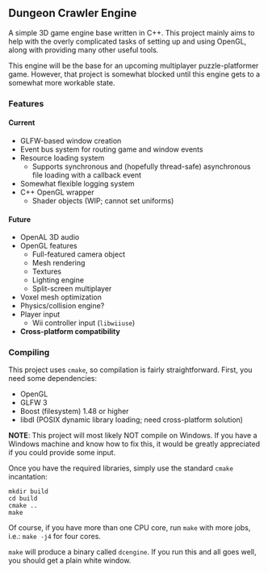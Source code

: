 ## Dungeon Crawler Engine  
A simple 3D game engine base written in C++. This project mainly aims to help with
the overly complicated tasks of setting up and using OpenGL, along with providing
many other useful tools.  

This engine will be the base for an upcoming multiplayer puzzle-platformer game.
However, that project is somewhat blocked until this engine gets to a
somewhat more workable state.  

### Features

#### Current
- GLFW-based window creation
- Event bus system for routing game and window events
- Resource loading system
  - Supports synchronous and (hopefully thread-safe) asynchronous file loading
  with a callback event
- Somewhat flexible logging system
- C++ OpenGL wrapper
  - Shader objects (WIP; cannot set uniforms)

#### Future
- OpenAL 3D audio
- OpenGL features
  - Full-featured camera object
  - Mesh rendering
  - Textures
  - Lighting engine
  - Split-screen multiplayer
- Voxel mesh optimization
- Physics/collision engine?
- Player input
  - Wii controller input (`libwiiuse`)
- **Cross-platform compatibility**

### Compiling
This project uses `cmake`, so compilation is fairly straightforward.
First, you need some dependencies:
- OpenGL
- GLFW 3
- Boost (filesystem) 1.48  or higher
- libdl (POSIX dynamic library loading; need cross-platform solution)

**NOTE**: This project will most likely NOT compile on Windows.
If you have a Windows machine and know how to fix this, it would be greatly
appreciated if you could provide some input.  

Once you have the required libraries, simply use the standard `cmake` incantation:
```
mkdir build
cd build
cmake ..
make
```  
Of course, if you have more than one CPU core, run `make` with more jobs, i.e.:
`make -j4` for four cores.

`make` will produce a binary called `dcengine`. If you run this and all goes well,
you should get a plain white window.
